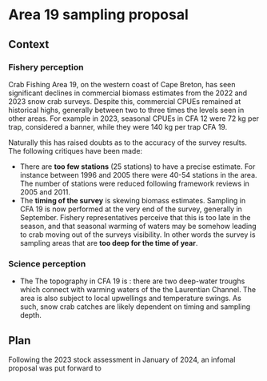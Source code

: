 # Area 19 sampling proposal

## Context

### Fishery perception
Crab Fishing Area 19, on the western coast of Cape Breton, has seen significant declines in commercial biomass estimates from the 2022 and 2023 snow crab surveys. Despite this, commercial CPUEs remained at historical highs, generally between two to three times the levels seen in other areas. For example in 2023, seasonal CPUEs in CFA 12 were 72 kg per trap, 
considered a banner, while they were 140 kg per trap CFA 19.

Naturally this has raised doubts as to the accuracy of the survey results. The following critiques have been made:
- There are **too few stations** (25 stations) to have a precise estimate. For instance between 1996 and 2005 there were 40-54 stations in the area. The number of stations were reduced following framework reviews in 2005 and 2011.
- The **timing of the survey** is skewing biomass estimates. Sampling in CFA 19 is now performed at the very end of the survey, generally in September. Fishery representatives perceive that this is too late in the season, and that seasonal warming of waters may be somehow leading to crab moving out of the surveys visibility. In other words the survey is sampling areas that are **too deep for the time of year**.

### Science perception

- The The topography in CFA 19 is : there are two deep-water troughs which connect with warming waters of the the Laurentian Channel. The area is also subject to local upwellings and temperature swings. As such, snow crab catches are likely dependent on timing and sampling depth.


## Plan
Following the 2023 stock assessment in January of 2024, an infomal proposal was put forward to 
